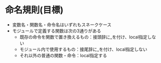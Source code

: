 # 命名規則(目標)

- 変数名・関数名・命令名はいずれもスネークケース
- モジュールで定義する関数は次の3通りがある
  - 既存の命令を関数で置き換えるもの：接頭辞に_を付け、local指定しない
  - モジュール内で使用するもの：接尾辞に_を付け、local指定しない
  - それ以外の普通の関数・命令：local指定する
